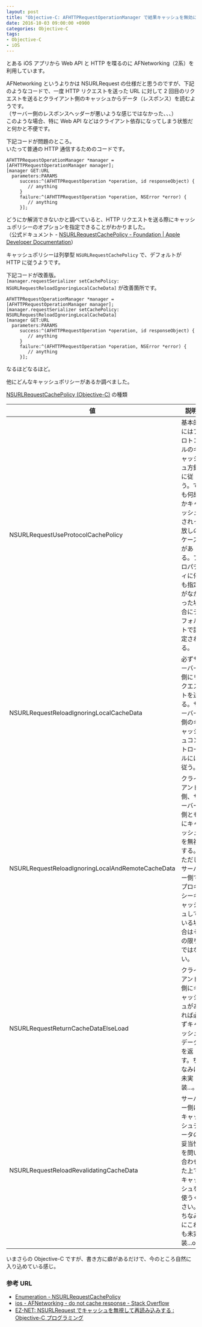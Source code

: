 ```yaml
---
layout: post
title: "Objective-C: AFHTTPRequestOperationManager で結果キャッシュを無効にする"
date: 2016-10-03 09:00:00 +0900
categories: Objective-C
tags:
- Objective-C
- iOS
---
```



とある iOS アプリから Web API と HTTP を喋るのに AFNetworking（2系）を利用しています。

AFNetworking というよりかは NSURLRequest の仕様だと思うのですが、下記のようなコードで、一度 HTTP リクエストを送った URL に対して 2 回目のリクエストを送るとクライアント側のキャッシュからデータ（レスポンス）を読むようです。  
（サーバー側のレスポンスヘッダーが悪いような感じではなかった、、、）  
このような場合、特に Web API などはクライアント依存になってしまう状態だと何かと不便です。

下記コードが問題のところ。  
いたって普通の HTTP 通信するためのコードです。

```
AFHTTPRequestOperationManager *manager = [AFHTTPRequestOperationManager manager];
[manager GET:URL
  parameters:PARAMS
     success:^(AFHTTPRequestOperation *operation, id responseObject) {
        // anything
     }
     failure:^(AFHTTPRequestOperation *operation, NSError *error) {
        // anything
     }];
```


どうにか解消できないかと調べていると、HTTP リクエストを送る際にキャッシュポリシーのオプションを指定できることがわかりました。  
（公式ドキュメント - [NSURLRequestCachePolicy \- Foundation \| Apple Developer Documentation](https://developer.apple.com/reference/foundation/nsurlrequestcachepolicy?language=objc)）

キャッシュポリシーは列挙型 `NSURLRequestCachePolicy` で、デフォルトが HTTP に従うようです。


下記コードが改善版。  
`[manager.requestSerializer setCachePolicy: NSURLRequestReloadIgnoringLocalCacheData]` が改善箇所です。

```
AFHTTPRequestOperationManager *manager = [AFHTTPRequestOperationManager manager];
[manager.requestSerializer setCachePolicy: NSURLRequestReloadIgnoringLocalCacheData]
[manager GET:URL
  parameters:PARAMS
     success:^(AFHTTPRequestOperation *operation, id responseObject) {
        // anything
     }
     failure:^(AFHTTPRequestOperation *operation, NSError *error) {
        // anything
     }];
```

なるほどなるほど。

他にどんなキャッシュポリシーがあるか調べました。

[NSURLRequestCachePolicy (Objective-C)](https://developer.apple.com/reference/foundation/nsurlrequestcachepolicy?language=objc) の種類

| 値 | 説明 |
|-|-|
| NSURLRequestUseProtocolCachePolicy | 基本的にはプロトコルのキャッシュ方針に従う。でも何故かキャッシュされっ放しのケースがある。プロパティに何も指定がなかった場合にデフォルトで設定される。 |
| NSURLRequestReloadIgnoringLocalCacheData | 必ずサーバー側にリクエストを送る。サーバー側のキャッシュコントロールには従う。 |
| NSURLRequestReloadIgnoringLocalAndRemoteCacheData | クライアント側、サーバー側ともにキャッシュを無視する。ただしサーバー側でプロキシーキャッシュしている場合はその限りではない。 |
| NSURLRequestReturnCacheDataElseLoad | クライアント側にキャッシュがあれば必ずキャッシュデータを返す。ちなみに未実装...。 |
| NSURLRequestReloadRevalidatingCacheData | サーバー側にキャッシュデータの妥当性を問い合わせた上でキャッシュを使うくさい。ちなみにこれも未実装...orz |


いまさらの Objective-C ですが、書き方に癖があるだけで、今のところ自然に入り込めている感じ。


### 参考 URL

- [Enumeration - NSURLRequestCachePolicy](https://developer.apple.com/reference/foundation/nsurlrequestcachepolicy?language=objc)
- [ios - AFNetworking - do not cache response - Stack Overflow](http://stackoverflow.com/questions/20166148/afnetworking-do-not-cache-response)
- [EZ-NET: NSURLRequest でキャッシュを無視して再読み込みする : Objective-C プログラミング](http://program.station.ez-net.jp/special/handbook/objective-c/nsurlrequest/cache-policy.asp)
